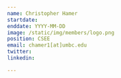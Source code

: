 ```yaml
---
name: Christopher Hamer 
startdate: 
enddate: YYYY-MM-DD
image: /static/img/members/logo.png
position: CSEE
email: chamer1[at]umbc.edu
twitter: 
linkedin: 

---
```

